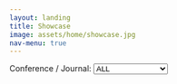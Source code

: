```yaml
---
layout: landing
title: Showcase
image: assets/home/showcase.jpg
nav-menu: true
---
```


<section id="one">
<div class="inner">

<div class="2u 12u$(small)">
Conference / Journal:
<select id="conference_journal" onChange="onSelect()">
  <option value='all'>ALL</option>
  <option value='siggraph'>SIGGRAPH family </option>
</select>
<p/>
</div>

<div id="contents" class="row">

<script>
// https://stackoverflow.com/questions/610406/javascript-equivalent-to-printf-string-format
// First, checks if it isn't implemented yet.
if (!String.prototype.format) {
  String.prototype.format = function() {
    var args = arguments;
    return this.replace(/{(\d+)}/g, function(match, number) { 
      return typeof args[number] != 'undefined'
        ? args[number]
        : match
      ;
    });
  };
}

function dynamicallyLoadScript(url) {
    var script = document.createElement("script");  // create a script DOM node
    script.src = url;  // set its src to the provided URL

    document.head.appendChild(script);  // add it to the end of the head section of the page (could change 'head' to 'body' to add it to the end of the body section instead)
}

dynamicallyLoadScript('publications.js');

function onSelect() {
	var conf_target = document.getElementById("conference_journal");
	var conf_value = conf_target.options[conf_target.selectedIndex].value;

	var contents_code = '';
	for(var i = 0; i < publications.length; i++) 
	{
		var pub = publications[i];
		var show = false;
		if(conf_value=='siggraph'
			&& (pub.conference_journal=='SIGGRAPH' || pub.conference_journal=='SIGGRAPH Asia'
				|| pub.conference_journal=='TOG'))
		{
			show = true;
			console.log(conf_value);
		}
		else if(conf_value=='all')
		{
			show = true;
		}

		if(show)
		{
			contents_code += '<div class="6u 12u$(small)">';
			contents_code += '<a href={0}><b>{1}</b></a><br/>'.format(pub.project_page, pub.title);
			contents_code += '<div id="iframe_container"> <div id="iframe">';
			contents_code += '{0}'.format(pub.video_iframe);;
			contents_code += '</div></div>';
			contents_code += '</div>';
		}
	}

	var contents = document.getElementById("contents");
	contents.innerHTML = contents_code;
}

// set default value and trigger onchange event when window is loaded
window.onload = function () {
	var conf_target = document.getElementById("conference_journal");
	conf_target.value = 'all';
	//conf_target.value = 'siggraph';
	conf_target.onchange();

}

</script>

</div>
</div>
</section>

<!--<section id="one">-->
<!--<div class="inner">-->
<!--<div class="row">-->

<!--<div class="6u 12u$(small)">-->
<!--<a href="publications/2018-iguana-ctrl.html"><b>Control of an Iguana Character Using Soft-Body Simulation</b></a><br/>-->
<!--<div id="iframe_container"> <div id="iframe">-->
<!--<iframe width="1280" height="720" src="https://www.youtube.com/embed/c37VEexDZaY" frameborder="0" allow="accelerometer; autoplay; encrypted-media; gyroscope; picture-in-picture" allowfullscreen></iframe>  -->
<!--</div></div>  -->
<!--</div>-->

<!--</div>-->
<!--</div>-->
<!--</section>-->
